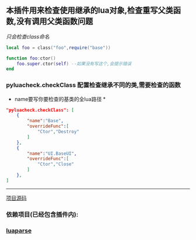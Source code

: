 ## 本插件用来检查使用继承的lua对象,检查重写父类函数,没有调用父类函数问题

*只会检查class命名*
```lua
local foo = class("foo",require("base"))

function foo:ctor()
    foo.super.ctor(self) --如果没有写这个,会提示错误
end
```

### pyluacheck.checkClass 配置检查继承不同的类,需要检查的函数

* name要写你要检查的基类的全lua路径 *
```json
"pyluacheck.checkClass": [
    {
        "name":"Base",
        "overrideFunc":[
            "Ctor","Destroy"
        ]
    },
    {
        "name":"UI.BaseUI",  
        "overrideFunc":[
            "Ctor","Close"
        ]
    },
]
```
---
[项目源码](https://github.com/firleaves/PyLuaCheck.git)

### 依赖项目(已经包含插件内):
### [luaparse](https://github.com/fstirlitz/luaparse)
